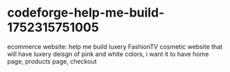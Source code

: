 # codeforge-help-me-build-1752315751005
ecommerce website: help me build luxery FashionTV cosmetic website that will have luxery deisgn of pink and white colors, i want it to have home page, products page, checkout

